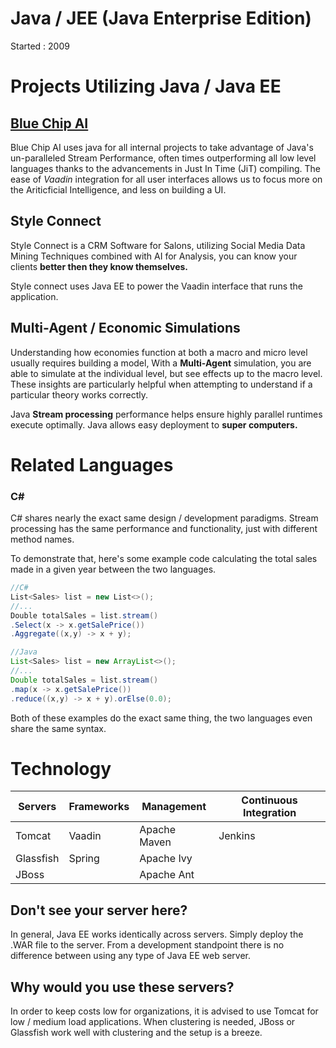# Java / JEE (Java Enterprise Edition)
Started : 2009

# Projects Utilizing Java / Java EE

## [Blue Chip AI](https://bluechipai.net/)
Blue Chip AI uses java for all internal projects to take advantage of Java's un-paralleled Stream Performance, 
often times outperforming all low level languages thanks to the advancements in Just In Time (JiT) compiling.
The ease of *Vaadin* integration for all user interfaces allows us to focus more on the Ariticficial Intelligence, and less on building a UI.

## Style Connect 
Style Connect is a CRM Software for Salons, utilizing Social Media Data Mining Techniques combined with AI for Analysis, 
you can know your clients **better then they know themselves.** 

Style connect uses Java EE to power the Vaadin interface that runs the application. 

## Multi-Agent / Economic Simulations
Understanding how economies function at both a macro and micro level usually requires building a model, 
With a **Multi-Agent** simulation, you are able to simulate at the individual level, but see effects up to the macro level. 
These insights are particularly helpful when attempting to understand if a particular theory works correctly.

Java **Stream processing** performance helps ensure highly parallel runtimes execute optimally. Java allows easy deployment to
**super computers.** 

# Related Languages

### C#
C# shares nearly the exact same design / development paradigms. Stream processing has the same performance and functionality, just with different method names.

To demonstrate that, here's some example code calculating the total sales made in a given year between the two languages.
```C#
//C#
List<Sales> list = new List<>();
//...
Double totalSales = list.stream()
.Select(x -> x.getSalePrice())
.Aggregate((x,y) -> x + y);

```

```Java
//Java
List<Sales> list = new ArrayList<>();
//...
Double totalSales = list.stream()
.map(x -> x.getSalePrice())
.reduce((x,y) -> x + y).orElse(0.0);
```

Both of these examples do the exact same thing, the two languages even share the same syntax. 

# Technology
| Servers | Frameworks | Management | Continuous Integration | 
|---------|------------|-------|----------------------------|
| Tomcat | Vaadin | Apache Maven | Jenkins |
| Glassfish | Spring | Apache Ivy  | |
| JBoss | | Apache Ant | |

## Don't see your server here?
In general, Java EE works identically across servers. Simply deploy the .WAR file to the server. 
From a development standpoint there is no difference between using any type of Java EE web server.

## Why would you use these servers?
In order to keep costs low for organizations, it is advised to use Tomcat for low / medium load applications. 
When clustering is needed, JBoss or Glassfish work well with clustering and the setup is a breeze.